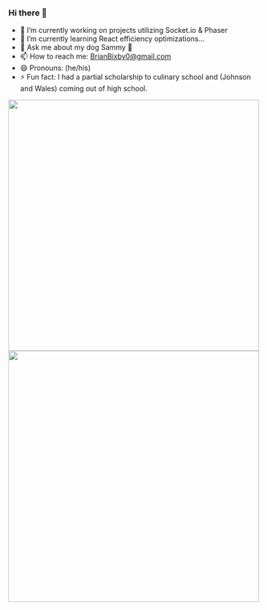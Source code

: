 ### Hi there 👋

- 🔭 I’m currently working on projects utilizing Socket.io & Phaser
- 🌱 I’m currently learning React efficiency optimizations...
- 💬 Ask me about my dog Sammy :dog:
- 📫 How to reach me: BrianBixby0@gmail.com
- 😄 Pronouns: (he/his)
- ⚡ Fun fact: I had a partial scholarship to culinary school and (Johnson and Wales) coming out of high school.

<div >
  
  <img align="center" src="https://github-readme-stats.vercel.app/api?username=brianbixby&show_icons=true&theme=github_dark&count_private=true&bg_color=FFFFFF00&hide_border=true" width="500" />

  <img align="center" src="https://github-readme-stats.vercel.app/api/top-langs/?username=brianbixby&layout=compact&theme=github_dark&bg_color=FFFFFF00&hide_border=true" width="500" />
  
</div>

<!--
**brianbixby/brianbixby** is a ✨ _special_ ✨ repository because its `README.md` (this file) appears on your GitHub profile.

Here are some ideas to get you started:

- 🔭 I’m currently working on ...
- 🌱 I’m currently learning ...
- 👯 I’m looking to collaborate on ...
- 🤔 I’m looking for help with ...
- 💬 Ask me about ...
- 📫 How to reach me: ...
- 😄 Pronouns: ...
- ⚡ Fun fact: ...
-->
